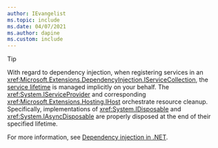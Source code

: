 ```yaml
---
author: IEvangelist
ms.topic: include
ms.date: 04/07/2021
ms.author: dapine
ms.custom: include
---
```


> [!TIP]
> With regard to dependency injection, when registering services in an <xref:Microsoft.Extensions.DependencyInjection.IServiceCollection>, the [service lifetime](/dotnet/core/extensions/dependency-injection.md#service-lifetimes) is managed implicitly on your behalf. The <xref:System.IServiceProvider> and corresponding <xref:Microsoft.Extensions.Hosting.IHost> orchestrate resource cleanup. Specifically, implementations of <xref:System.IDisposable> and <xref:System.IAsyncDisposable> are properly disposed at the end of their specified lifetime.
>
> For more information, see [Dependency injection in .NET](/dotnet/core/extensions/dependency-injection.md).
